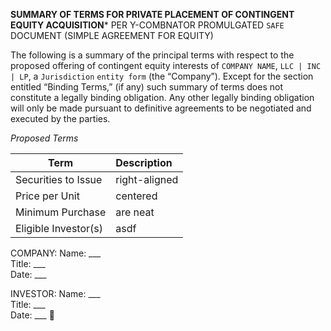 **SUMMARY OF TERMS FOR PRIVATE PLACEMENT OF CONTINGENT EQUITY ACQUISITION***
PER Y-COMBNATOR PROMULGATED `SAFE` DOCUMENT (SIMPLE AGREEMENT FOR EQUITY)

The following is a summary of the principal terms with respect to the proposed offering of contingent equity interests of `COMPANY NAME`, `LLC | INC | LP`, a `Jurisdiction` `entity form` (the “Company”). 
Except for the section entitled “Binding Terms,” (if any) such summary of terms does not constitute a legally binding obligation.  Any other legally binding obligation will only be made pursuant to definitive agreements to be negotiated and executed by the parties.

_Proposed Terms_

| Term       | Description   |
| ------------- |:--------------|
|Securities to Issue | right-aligned |
| Price per Unit  | centered      |
| Minimum Purchase | are neat      |
| Eligible Investor(s) | asdf |

COMPANY:
Name:  	___				
Title: ___					
Date: ___				

INVESTOR: 
Name: ___				
Title: ___  						
Date: ___  						
